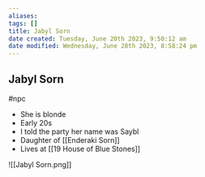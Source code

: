 ```yaml
---
aliases: 
tags: []
title: Jabyl Sorn
date created: Tuesday, June 20th 2023, 9:50:12 am
date modified: Wednesday, June 28th 2023, 8:58:24 pm
---
```


## Jabyl Sorn

#npc

- She is blonde
- Early 20s
- I told the party her name was Saybl
- Daughter of [[Enderaki Sorn]]
- Lives at [[19 House of Blue Stones]]

![[Jabyl Sorn.png]]
